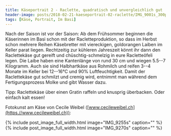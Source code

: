 ```yaml
---
title: Käseportrait 2 - Raclette, quadratisch und unvergleichlich gut
header-image: posts/2018-02-21-kaeseportrait-02-raclette/IMG_9001s_300px.jpg
tags: [Käse, Portrait, Im Basi]
---
```



Nach der Saison ist vor der Saison: Ab dem Frühsommer beginnen die Käserinnen im
Basi schon mit der Racletteproduktion, so dass im Herbst schon mehrere Reihen
Käsebretter mit viereckigen, goldorangen Laiben im Keller parat liegen.
Rechtzeitig zur kühleren Jahreszeit könnt ihr dann den Raclettekäse gut gereift
und chüschtig-schmelzig in eure Racletteöfeli legen.
Die Laibe haben eine Kantenlänge von rund 30 cm und wiegen 5.5--7 Kilogramm.
Auch sie sind Halbhartkäse aus Rohmilch und reifen 3--4 Monate im Keller bei
12--16°C und 90% Luftfeuchtigkeit. Damit der Raclettekäse gut schmilzt und
cremig wird, entnimmt man während dem Fertigungsprozess Molke und gibt Wasser
dazu.

Tipp: Raclettekäse über einen Gratin raffeln und knusprig überbacken. Oder einfach kalt essen!



Fotokunst am Käse von Cecile Weibel ([www.cecileweibel.ch](https.//www.cecileweibel.ch)):


{% include post_image_full_width.html image="IMG_9255s" caption="" %}
{% include post_image_full_width.html image="IMG_9270s" caption="" %}
